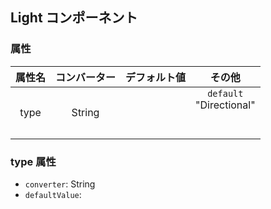 ## Light コンポーネント
<!-- EDIT HERE(@Component)-->
<!-- /EDIT HERE-->
### 属性
<!-- DO NOT EDIT -->
<!-- ATTRS -->
| 属性名 | コンバーター | デフォルト値 | その他 |
|:------:|:------:|:------:|:------:|
| type | String |  | `default`</br> "Directional"</br>    </br>  </br> |

<!-- /ATTRS -->
<!-- /DO NOT EDIT -->
### type 属性

 * `converter`: String
 * `defaultValue`: 

<!-- EDIT HERE(type)-->
<!-- /EDIT HERE-->
